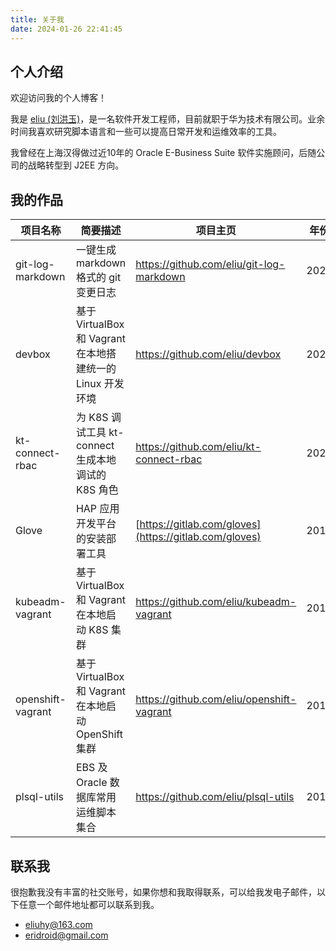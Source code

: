 ```yaml
---
title: 关于我
date: 2024-01-26 22:41:45
---
```


## 个人介绍

欢迎访问我的个人博客！

我是 [eliu (刘洪玉)](https://github.com/eliu)，是一名软件开发工程师，目前就职于华为技术有限公司。业余时间我喜欢研究脚本语言和一些可以提高日常开发和运维效率的工具。

我曾经在上海汉得做过近10年的 Oracle E-Business Suite 软件实施顾问，后随公司的战略转型到 J2EE 方向。

## 我的作品

| 项目名称          | 简要描述                                                   | 项目主页                                               | 年份 |
| ----------------- | ---------------------------------------------------------- | ------------------------------------------------------ | ---- |
| git-log-markdown  | 一键生成 markdown 格式的 git 变更日志                      | https://github.com/eliu/git-log-markdown               | 2023 |
| devbox            | 基于 VirtualBox 和 Vagrant 在本地搭建统一的 Linux 开发环境 | https://github.com/eliu/devbox                         | 2021 |
| kt-connect-rbac   | 为 K8S 调试工具 kt-connect 生成本地调试的 K8S 角色         | https://github.com/eliu/kt-connect-rbac                | 2020 |
| Glove             | HAP 应用开发平台的安装部署工具                             | [https://gitlab.com/gloves](https://gitlab.com/gloves) | 2018 |
| kubeadm-vagrant   | 基于 VirtualBox 和 Vagrant 在本地启动 K8S 集群             | https://github.com/eliu/kubeadm-vagrant                | 2018 |
| openshift-vagrant | 基于 VirtualBox 和 Vagrant 在本地启动 OpenShift 集群       | https://github.com/eliu/openshift-vagrant              | 2017 |
| plsql-utils       | EBS 及 Oracle 数据库常用运维脚本集合                       | https://github.com/eliu/plsql-utils                    | 2016 |

## 联系我

很抱歉我没有丰富的社交账号，如果你想和我取得联系，可以给我发电子邮件，以下任意一个邮件地址都可以联系到我。

- eliuhy@163.com
- eridroid@gmail.com



